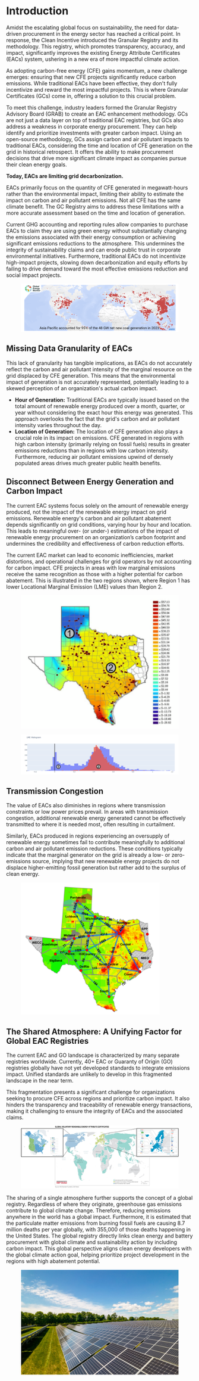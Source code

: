 # Introduction

Amidst the escalating global focus on sustainability, the need for data-driven procurement in the energy sector has reached a critical point. In response, the Clean Incentive introduced the Granular Registry and its methodology. This registry, which promotes transparency, accuracy, and impact, significantly improves the existing Energy Attribute Certificates (EACs) system, ushering in a new era of more impactful climate action.

As adopting carbon-free energy (CFE) gains momentum, a new challenge emerges: ensuring that new CFE projects significantly reduce carbon emissions. While traditional EACs have been effective, they don't fully incentivize and reward the most impactful projects. This is where Granular Certificates (GCs) come in, offering a solution to this crucial problem.

To meet this challenge, industry leaders formed the Granular Registry Advisory Board (GRAB) to create an EAC enhancement methodology. GCs are not just a data layer on top of traditional EAC registries, but GCs also address a weakness in corporate energy procurement. They can help identify and prioritize investments with greater carbon impact. Using an open-source methodology, GCs assign carbon and air pollutant impacts to traditional EACs, considering the time and location of CFE generation on the grid in historical retrospect​​. It offers the ability to make procurement decisions that drive more significant climate impact as companies pursue their clean energy goals.

**Today, EACs are limiting grid decarbonization.**

EACs primarily focus on the quantity of CFE generated in megawatt-hours rather than the environmental impact, limiting their ability to estimate the impact on carbon and air pollutant emissions. Not all CFE has the same climate benefit. The GC Registry aims to address these limitations with a more accurate assessment based on the time and location of generation.

Current GHG accounting and reporting rules allow companies to purchase EACs to claim they are using green energy without substantially changing the emissions associated with their energy consumption or achieving significant emissions reductions to the atmosphere. This undermines the integrity of sustainability claims and can erode public trust in corporate environmental initiatives. Furthermore, traditional EACs do not incentivize high-impact projects, slowing down decarbonization and equity efforts by failing to drive demand toward the most effective emissions reduction and social impact projects.

<figure><img src=".gitbook/assets/image.png" alt=""><figcaption></figcaption></figure>

## Missing Data Granularity of EACs

This lack of granularity has tangible implications, as EACs do not accurately reflect the carbon and air pollutant intensity of the marginal resource on the grid displaced by CFE generation. This means that the environmental impact of generation is not accurately represented, potentially leading to a skewed perception of an organization's actual carbon impact.

* **Hour of Generation:** Traditional EACs are typically issued based on the total amount of renewable energy produced over a month, quarter, or year without considering the exact hour this energy was generated. This approach overlooks the fact that the grid's carbon and air pollutant intensity varies throughout the day.
* **Location of Generation:** The location of CFE generation also plays a crucial role in its impact on emissions. CFE generated in regions with high carbon intensity (primarily relying on fossil fuels) results in greater emissions reductions than in regions with low carbon intensity. Furthermore, reducing air pollutant emissions upwind of densely populated areas drives much greater public health benefits.

## **Disconnect Between Energy Generation and Carbon Impact**

The current EAC systems focus solely on the amount of renewable energy produced, not the impact of the renewable energy impact on grid emissions. Renewable energy's carbon and air pollutant abatement depends significantly on grid conditions, varying hour by hour and location. This leads to meaningful over- (or under-) estimations of the impact of renewable energy procurement on an organization’s carbon footprint and undermines the credibility and effectiveness of carbon reduction efforts.

The current EAC market can lead to economic inefficiencies, market distortions, and operational challenges for grid operators by not accounting for carbon impact. CFE projects in areas with low marginal emissions receive the same recognition as those with a higher potential for carbon abatement. This is illustrated in the two regions shown, where Region 1 has lower Locational Marginal Emission (LME) values than Region 2.

<figure><img src=".gitbook/assets/image (1).png" alt=""><figcaption></figcaption></figure>

<figure><img src=".gitbook/assets/image (2).png" alt=""><figcaption></figcaption></figure>

## Transmission Congestion

The value of EACs also diminishes in regions where transmission constraints or low power prices prevail. In areas with transmission congestion, additional renewable energy generated cannot be effectively transmitted to where it is needed most, often resulting in curtailment.

Similarly, EACs produced in regions experiencing an oversupply of renewable energy sometimes fail to contribute meaningfully to additional carbon and air pollutant emission reductions. These conditions typically indicate that the marginal generator on the grid is already a low- or zero-emissions source, implying that new renewable energy projects do not displace higher-emitting fossil generation but rather add to the surplus of clean energy.

<figure><img src=".gitbook/assets/image (3).png" alt=""><figcaption></figcaption></figure>

## The Shared Atmosphere: A Unifying Factor for Global EAC Registries

The current EAC and GO landscape is characterized by many separate registries worldwide.  Currently, 40+ EAC or Guaranty of Origin (GO) registries globally have not yet developed standards to integrate emissions impact. Unified standards are unlikely to develop in this fragmented landscape in the near term.

This fragmentation presents a significant challenge for organizations seeking to procure CFE across regions and prioritize carbon impact. It also hinders the transparency and traceability of renewable energy transactions, making it challenging to ensure the integrity of EACs and the associated claims.

<figure><img src=".gitbook/assets/image (4).png" alt=""><figcaption></figcaption></figure>

The sharing of a single atmosphere further supports the concept of a global registry. Regardless of where they originate, greenhouse gas emissions contribute to global climate change. Therefore, reducing emissions anywhere in the world has a global impact. Furthermore, it is estimated that the particulate matter emissions from burning fossil fuels are causing 8.7 million deaths per year globally, with 355,000 of those deaths happening in the United States. The global registry directly links clean energy and battery procurement with global climate and sustainability action by including carbon impact. This global perspective aligns clean energy developers with the global climate action goal, helping prioritize project development in the regions with high abatement potential.

<figure><img src=".gitbook/assets/image (5).png" alt=""><figcaption></figcaption></figure>
